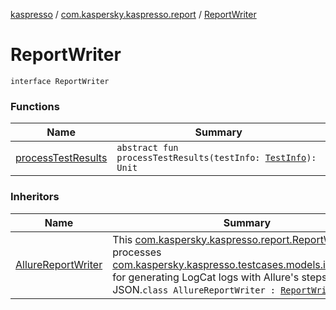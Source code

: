 [kaspresso](../../index.md) / [com.kaspersky.kaspresso.report](../index.md) / [ReportWriter](./index.md)

# ReportWriter

`interface ReportWriter`

### Functions

| Name | Summary |
|---|---|
| [processTestResults](process-test-results.md) | `abstract fun processTestResults(testInfo: `[`TestInfo`](../../com.kaspersky.kaspresso.testcases.models.info/-test-info/index.md)`): Unit` |

### Inheritors

| Name | Summary |
|---|---|
| [AllureReportWriter](../../com.kaspersky.kaspresso.report.impl/-allure-report-writer/index.md) | This [com.kaspersky.kaspresso.report.ReportWriter](./index.md) processes [com.kaspersky.kaspresso.testcases.models.info.TestInfo](../../com.kaspersky.kaspresso.testcases.models.info/-test-info/index.md) for generating LogCat logs with Allure's steps info JSON.`class AllureReportWriter : `[`ReportWriter`](./index.md) |

